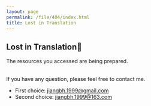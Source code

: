 ```yaml
---
layout: page
permalink: /file/404/index.html
title: Lost in Translation
---
```


## Lost in Translation🍺

The resources you accessed are being prepared.

<br>If you have any question, please feel free to contact me.

- First choice: jiangbh.1999@gmail.com
- Second choice: jiangbh.1999@163.com

<br>
